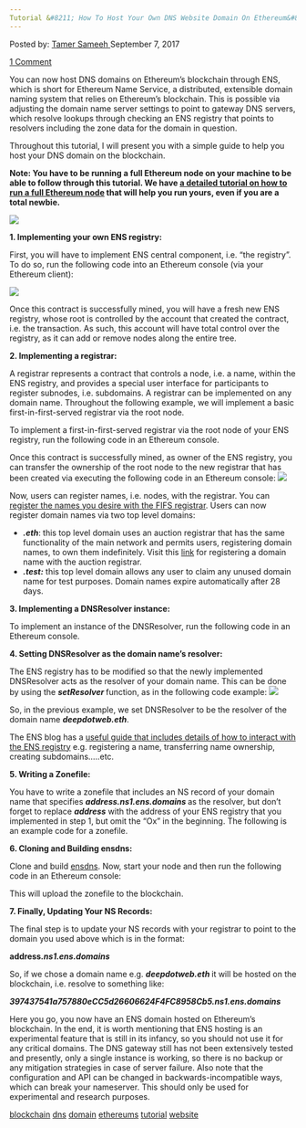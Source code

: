 ```yaml
---
Tutorial &#8211; How To Host Your Own DNS Website Domain On Ethereum&#8217;s Blockchain"
---
```

<article class="post-listing post-22422 post type-post status-publish format-standard has-post-thumbnail hentry 
tag-blockchain tag-dns tag-domain tag-ethereums tag-tutorial tag-website">
<div class="post-inner">
    <span>Posted by: <a href="https://www.deepdotweb.com/author/tamersameeh/" title="">Tamer Sameeh </a></span>
<span>September 7, 2017</span>
    
<span><a href="https://www.deepdotweb.com/2017/09/07/tutorial-host-dns-website-domain-ethereums-blockchain/#comments">1 Comment</a></span>
</p>
<div class="clear"></div>
    
<p>You can now host DNS domains on Ethereum&#8217;s blockchain through ENS, which is short for Ethereum Name Service, a distributed, extensible domain naming system that relies on Ethereum&#8217;s blockchain. This is possible via adjusting the domain name server settings to point to gateway DNS servers, which resolve lookups through checking an ENS registry that points to resolvers including the zone data for the domain in question.</p>
<p>Throughout this tutorial, I will present you with a simple guide to help you host your DNS domain on the blockchain.</p>
<p><strong>Note: You have to be running a full Ethereum node on your machine to be able to follow through this tutorial. We have </strong><a href="https://www.deepdotweb.com/2017/05/25/tutorial-run-full-ethereum-node-windows/"><strong>a detailed tutorial on how to run a full Ethereum node</strong></a><strong> that will help you run yours, even if you are a total newbie. </strong></p>
<p><img class="wp-image-22427 aligncenter" src="/imgs/2017/09/word-image-16.png" srcset="/imgs/2017/09/word-image-16.png 539w, /imgs/2017/09/word-image-16-276x300.png 276w" sizes="(max-width: 539px) 100vw, 539px" /></p>
<p><strong>1. Implementing your own ENS registry:</strong></p>
<p>First, you will have to implement ENS central component, i.e. &#8220;the registry&#8221;. To do so, run the following code into an Ethereum console (via your Ethereum client):</p>
<p><img class="wp-image-22428" src="/imgs/2017/09/word-image-17.png" /></p>
<p>Once this contract is successfully mined, you will have a fresh new ENS registry, whose root is controlled by the account that created the contract, i.e. the transaction. As such, this account will have total control over the registry, as it can add or remove nodes along the entire tree.</p>
<p><strong>2. Implementing a registrar:</strong></p>
<p>A registrar represents a contract that controls a node, i.e. a name, within the ENS registry, and provides a special user interface for participants to register subnodes, i.e. subdomains. A registrar can be implemented on any domain name. Throughout the following example, we will implement a basic first-in-first-served registrar via the root node.</p>
<p>To implement a first-in-first-served registrar via the root node of your ENS registry, run the following code in an Ethereum console.</p>
<p>Once this contract is successfully mined, as owner of the ENS registry, you can transfer the ownership of the root node to the new registrar that has been created via executing the following code in an Ethereum console: <img class="wp-image-22430" src="/imgs/2017/09/word-image-19.png" /></p>
<p>Now, users can register names, i.e. nodes, with the registrar. You can <a href="http://docs.ens.domains/en/latest/userguide.html#fifs">register the names you desire with the FIFS registrar</a>. Users can now register domain names via two top level domains:</p>
<ul>
<li><strong><em>.eth</em></strong>: this top level domain uses an auction registrar that has the same functionality of the main network and permits users, registering domain names, to own them indefinitely. Visit this <a href="http://docs.ens.domains/en/latest/userguide.html#auctions">link</a> for registering a domain name with the auction registrar.</li>
<li><strong><em>.test:</em></strong> this top level domain allows any user to claim any unused domain name for test purposes. Domain names expire automatically after 28 days.</li>
</ul>
<p><strong>3. Implementing a DNSResolver instance:</strong></p>
<p>To implement an instance of the DNSResolver, run the following code in an Ethereum console.</p>
<p><strong>4. Setting DNSResolver as the domain name&#8217;s resolver:</strong></p>
<p>The ENS registry has to be modified so that the newly implemented DNSResolver acts as the resolver of your domain name. This can be done by using the <strong><em>setResolver </em></strong>function, as in the following code example: <img class="wp-image-22431" src="/imgs/2017/09/word-image-20.png" /></p>
<p>So, in the previous example, we set DNSResolver to be the resolver of the domain name <strong><em>deepdotweb.eth</em></strong>.</p>
<p>The ENS blog has a <a href="http://docs.ens.domains/en/latest/userguide.html#interacting">useful guide that includes details of how to interact with the ENS registry</a> e.g. registering a name, transferring name ownership, creating subdomains&#8230;..etc.</p>
<p><strong>5. Writing a Zonefile:</strong></p>
<p>You have to write a zonefile that includes an NS record of your domain name that specifies <strong><em>address.ns1.ens.domains </em></strong> as the resolver, but don&#8217;t forget to replace <strong><em>address</em></strong> with the address of your ENS registry that you implemented in step 1, but omit the &#8220;Ox&#8221; in the beginning. The following is an example code for a zonefile.</p>
<p><strong>6. Cloning and Building ensdns:</strong></p>
<p>Clone and build <a href="https://github.com/arachnid/ensdns/">ensdns</a>. Now, start your node and then run the following code in an Ethereum console:</p>
<p>This will upload the zonefile to the blockchain.</p>
<p><strong>7. Finally, Updating Your NS Records:</strong></p>
<p>The final step is to update your NS records with your registrar to point to the domain you used above which is in the format:</p>
<p><strong>address<em>.ns1.ens.domains</em></strong></p>
<p>So, if we chose a domain name e.g. <strong><em>deepdotweb.eth </em></strong>it will be hosted on the blockchain, i.e. resolve to something like:</p>
<p><strong><em>397437541a757880eCC5d26606624F4FC8958Cb5.ns1.ens.domains</em></strong></p>
<p>Here you go, you now have an ENS domain hosted on Ethereum&#8217;s blockchain. In the end, it is worth mentioning that ENS hosting is an experimental feature that is still in its infancy, so you should not use it for any critical domains. The DNS gateway still has not been extensively tested and presently, only a single instance is working, so there is no backup or any mitigation strategies in case of server failure. Also note that the configuration and API can be changed in backwards-incompatible ways, which can break your nameserver. This should only be used for experimental and research purposes.</p>
</div>
<a href="https://www.deepdotweb.com/tag/blockchain/" rel="tag">blockchain</a> <a href="https://www.deepdotweb.com/tag/dns/" rel="tag">dns</a> <a href="https://www.deepdotweb.com/tag/domain/" rel="tag">domain</a> <a href="https://www.deepdotweb.com/tag/ethereums/" rel="tag">ethereums</a>  <a href="https://www.deepdotweb.com/tag/tutorial/" rel="tag">tutorial</a> <a href="https://www.deepdotweb.com/tag/website/" rel="tag">website</a></span> <span style="display:none" class="updated">2017-09-07</span>
<div style="display:none" class="vcard author" itemprop="author" itemscope itemtype="http://schema.org/Person"><strong class="fn" itemprop="name"><a href="https://www.deepdotweb.com/author/tamersameeh/" title="Posts by Tamer Sameeh" rel="author">Tamer Sameeh</a></strong></div>
    
